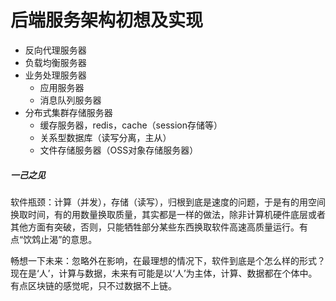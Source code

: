 # 后端服务架构初想及实现

- 反向代理服务器
- 负载均衡服务器
- 业务处理服务器
    - 应用服务器
    - 消息队列服务器
- 分布式集群存储服务器
    - 缓存服务器，redis，cache（session存储等）
    - 关系型数据库（读写分离，主从）
    - 文件存储服务器（OSS对象存储服务器）


##### 一己之见

软件瓶颈：计算（并发），存储（读写），归根到底是速度的问题，于是有的用空间换取时间，有的用数量换取质量，其实都是一样的做法，除非计算机硬件底层或者其他方面有突破，否则，只能牺牲部分某些东西换取软件高速高质量运行。有点“饮鸩止渴”的意思。

畅想一下未来：忽略外在影响，在最理想的情况下，软件到底是个怎么样的形式？
现在是‘人’，计算与数据，未来有可能是以‘人’为主体，计算、数据都在个体中。有点区块链的感觉呢，只不过数据不上链。

